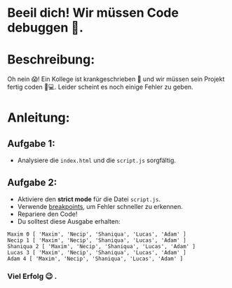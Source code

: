 # Beeil dich! Wir müssen Code debuggen 🧐.

# Beschreibung:

Oh nein 😱!
Ein Kollege ist krankgeschrieben 🤒 und wir müssen sein Projekt fertig coden 👨💻.
Leider scheint es noch einige Fehler zu geben.

# Anleitung:

## Aufgabe 1:

- Analysiere die `index.html` und die `script.js` sorgfältig.

## Aufgabe 2:

- Aktiviere den **strict mode** für die Datei `script.js`.
- Verwende [breakpoints](https://developer.mozilla.org/en-US/docs/Web/JavaScript/Reference/Strict_mode), um Fehler schneller zu erkennen.
- Repariere den Code!
- Du solltest diese Ausgabe erhalten:

```
Maxim 0 [ 'Maxim', 'Necip', 'Shaniqua', 'Lucas', 'Adam' ]
Necip 1 [ 'Maxim', 'Necip', 'Shaniqua', 'Lucas', 'Adam' ]
Shaniqua 2 [ 'Maxim', 'Necip', 'Shaniqua', 'Lucas', 'Adam' ]
Lucas 3 [ 'Maxim', 'Necip', 'Shaniqua', 'Lucas', 'Adam' ]
Adam 4 [ 'Maxim', 'Necip', 'Shaniqua', 'Lucas', 'Adam' ]
```

### Viel Erfolg 😉 .
